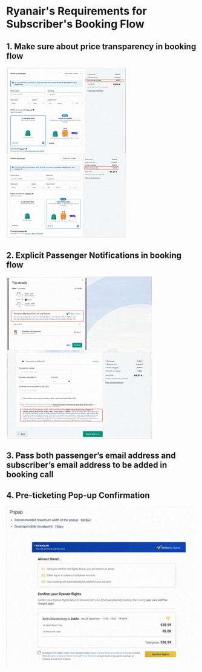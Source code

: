 # Ryanair's Requirements for Subscriber's Booking Flow 

## 1. Make sure about price transparency in booking flow

![](../../../.gitbook/assets/price_transparency_fr.png)

## 2. Explicit Passenger Notifications in booking flow​

![](../../../.gitbook/assets/passenger_notification_fr.png)

## 3. Pass both passenger’s email address and subscriber’s email address to be added in booking call​

## 4. Pre-ticketing Pop-up Confirmation​

![](../../../.gitbook/assets/pre-ticketing_pop-up_confirmation_fr.png)
